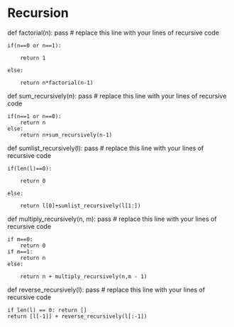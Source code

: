 # Recursion
def factorial(n):
    pass    # replace this line with your lines of recursive code

    if(n==0 or n==1):

        return 1

    else:

        return n*factorial(n-1)


def sum_recursively(n):
    pass    # replace this line with your lines of recursive code

    if(n==1 or n==0):
        return n 
    else:  
        return n+sum_recursively(n-1)

def sumlist_recursively(l):
    pass    # replace this line with your lines of recursive code

    if(len(l)==0):

        return 0

    else:

        return l[0]+sumlist_recursively(l[1:])

def multiply_recursively(n, m):
    pass    # replace this line with your lines of recursive code

    if m==0:
    	return 0
    if m==1:
    	return n
    else:

    	return n + multiply_recursively(n,m - 1)

def reverse_recursively(l):
    pass    # replace this line with your lines of recursive code

    if len(l) == 0: return []
    return [l[-1]] + reverse_recursively(l[:-1])
